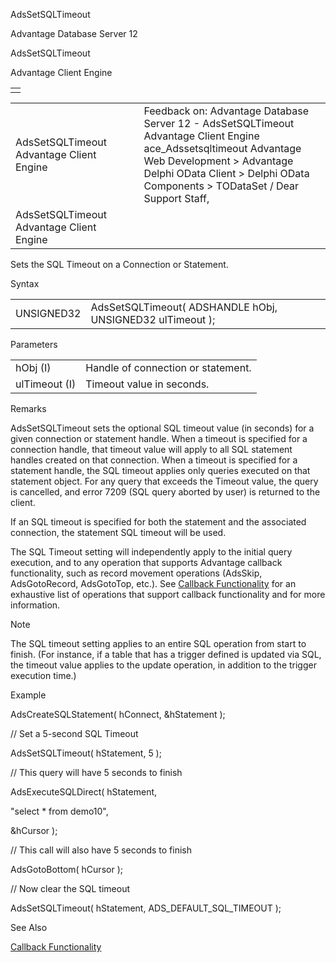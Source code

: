 AdsSetSQLTimeout




Advantage Database Server 12  

AdsSetSQLTimeout

Advantage Client Engine

|  |
| --- |
|  |

|  |  |  |  |  |
| --- | --- | --- | --- | --- |
| AdsSetSQLTimeout  Advantage Client Engine |  |  | Feedback on: Advantage Database Server 12 - AdsSetSQLTimeout Advantage Client Engine ace\_Adssetsqltimeout Advantage Web Development > Advantage Delphi OData Client > Delphi OData Components > TODataSet / Dear Support Staff, |  |
| AdsSetSQLTimeout  Advantage Client Engine |  |  |  |  |

Sets the SQL Timeout on a Connection or Statement.

Syntax

|  |  |
| --- | --- |
| UNSIGNED32 | AdsSetSQLTimeout( ADSHANDLE hObj,  UNSIGNED32 ulTimeout ); |

Parameters

|  |  |
| --- | --- |
| hObj (I) | Handle of connection or statement. |
| ulTimeout (I) | Timeout value in seconds. |

Remarks

AdsSetSQLTimeout sets the optional SQL timeout value (in seconds) for a given connection or statement handle. When a timeout is specified for a connection handle, that timeout value will apply to all SQL statement handles created on that connection. When a timeout is specified for a statement handle, the SQL timeout applies only queries executed on that statement object. For any query that exceeds the Timeout value, the query is cancelled, and error 7209 (SQL query aborted by user) is returned to the client.

If an SQL timeout is specified for both the statement and the associated connection, the statement SQL timeout will be used.

The SQL Timeout setting will independently apply to the initial query execution, and to any operation that supports Advantage callback functionality, such as record movement operations (AdsSkip, AdsGotoRecord, AdsGotoTop, etc.). See [Callback Functionality](master_callback_functionality.htm) for an exhaustive list of operations that support callback functionality and for more information.

Note

The SQL timeout setting applies to an entire SQL operation from start to finish. (For instance, if a table that has a trigger defined is updated via SQL, the timeout value applies to the update operation, in addition to the trigger execution time.)

Example

AdsCreateSQLStatement( hConnect, &hStatement );

// Set a 5-second SQL Timeout

AdsSetSQLTimeout( hStatement, 5 );

// This query will have 5 seconds to finish

AdsExecuteSQLDirect( hStatement,

"select \* from demo10",

&hCursor );

// This call will also have 5 seconds to finish

AdsGotoBottom( hCursor );

// Now clear the SQL timeout

AdsSetSQLTimeout( hStatement, ADS\_DEFAULT\_SQL\_TIMEOUT );

See Also

[Callback Functionality](master_callback_functionality.htm)